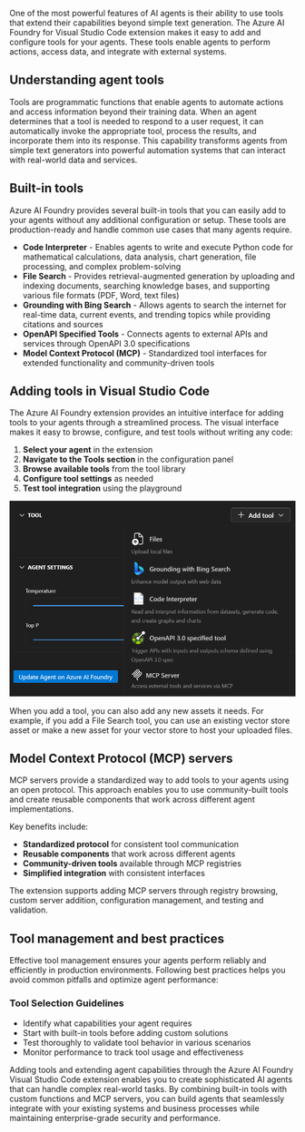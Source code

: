 One of the most powerful features of AI agents is their ability to use tools that extend their capabilities beyond simple text generation. The Azure AI Foundry for Visual Studio Code extension makes it easy to add and configure tools for your agents. These tools enable agents to perform actions, access data, and integrate with external systems.

## Understanding agent tools

Tools are programmatic functions that enable agents to automate actions and access information beyond their training data. When an agent determines that a tool is needed to respond to a user request, it can automatically invoke the appropriate tool, process the results, and incorporate them into its response. This capability transforms agents from simple text generators into powerful automation systems that can interact with real-world data and services.

## Built-in tools

Azure AI Foundry provides several built-in tools that you can easily add to your agents without any additional configuration or setup. These tools are production-ready and handle common use cases that many agents require.

- **Code Interpreter** - Enables agents to write and execute Python code for mathematical calculations, data analysis, chart generation, file processing, and complex problem-solving
- **File Search** - Provides retrieval-augmented generation by uploading and indexing documents, searching knowledge bases, and supporting various file formats (PDF, Word, text files)
- **Grounding with Bing Search** - Allows agents to search the internet for real-time data, current events, and trending topics while providing citations and sources
- **OpenAPI Specified Tools** - Connects agents to external APIs and services through OpenAPI 3.0 specifications
- **Model Context Protocol (MCP)** - Standardized tool interfaces for extended functionality and community-driven tools

## Adding tools in Visual Studio Code

The Azure AI Foundry extension provides an intuitive interface for adding tools to your agents through a streamlined process. The visual interface makes it easy to browse, configure, and test tools without writing any code:

1. **Select your agent** in the extension
1. **Navigate to the Tools section** in the configuration panel
1. **Browse available tools** from the tool library
1. **Configure tool settings** as needed
1. **Test tool integration** using the playground

![Screenshot of an agent details in the Azure AI Foundry VS Code extension.](../media/vs-code-agent-tools.png)

When you add a tool, you can also add any new assets it needs. For example, if you add a File Search tool, you can use an existing vector store asset or make a new asset for your vector store to host your uploaded files.

## Model Context Protocol (MCP) servers

MCP servers provide a standardized way to add tools to your agents using an open protocol. This approach enables you to use community-built tools and create reusable components that work across different agent implementations.

Key benefits include:
- **Standardized protocol** for consistent tool communication
- **Reusable components** that work across different agents
- **Community-driven tools** available through MCP registries
- **Simplified integration** with consistent interfaces

The extension supports adding MCP servers through registry browsing, custom server addition, configuration management, and testing and validation.

## Tool management and best practices

Effective tool management ensures your agents perform reliably and efficiently in production environments. Following best practices helps you avoid common pitfalls and optimize agent performance:

### Tool Selection Guidelines
- Identify what capabilities your agent requires
- Start with built-in tools before adding custom solutions
- Test thoroughly to validate tool behavior in various scenarios
- Monitor performance to track tool usage and effectiveness

Adding tools and extending agent capabilities through the Azure AI Foundry Visual Studio Code extension enables you to create sophisticated AI agents that can handle complex real-world tasks. By combining built-in tools with custom functions and MCP servers, you can build agents that seamlessly integrate with your existing systems and business processes while maintaining enterprise-grade security and performance.
